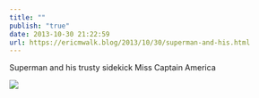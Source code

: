```yaml
---
title: ""
publish: "true"
date: 2013-10-30 21:22:59
url: https://ericmwalk.blog/2013/10/30/superman-and-his.html
---
```


Superman and his trusty sidekick Miss Captain America

![](https://ericmwalk.blog/uploads/2022/e509a29940.jpg)